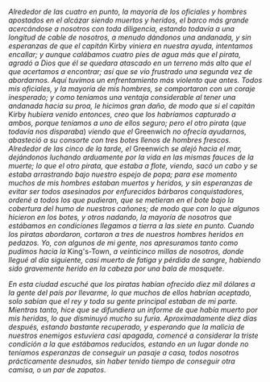 *Alrededor de las cuatro en punto, la mayoría de los oficiales y hombres apostados en el alcázar siendo muertos y heridos, el barco más grande acercándose a nosotros con toda diligencia, estando todavía a una longitud de cable de nosotros, a menudo dándonos una andanada, y sin esperanzas de que el capitán* Kirby *viniera en nuestra ayuda, intentamos encallar; y aunque calábamos cuatro pies de agua más que el pirata, agradó a Dios que él se quedara atascado en un terreno más alto que el que acertamos a encontrar; así que se vio frustrado una segunda vez de abordarnos. Aquí tuvimos un enfrentamiento más violento que antes. Todos mis oficiales, y la mayoría de mis hombres, se comportaron con un coraje inesperado; y como teníamos una ventaja considerable al tener una andanada hacia su proa, le hicimos gran daño, de modo que si el capitán* Kirby *hubiera venido entonces, creo que los habríamos capturado a ambos, porque teníamos a uno de ellos seguro; pero el otro pirata* (*que todavía nos disparaba*) *viendo que el* Greenwich *no ofrecía ayudarnos, abasteció a su consorte con tres botes llenos de hombres frescos. Alrededor de las cinco de la tarde, el* Greenwich *se alejó hacia el mar, dejándonos luchando arduamente por la vida en las mismas fauces de la muerte; lo que el otro pirata, que estaba a flote, viendo, sacó un cabo y se estaba arrastrando bajo nuestro espejo de popa; para ese momento muchos de mis hombres estaban muertos y heridos, y sin esperanzas de evitar ser todos asesinados por enfurecidos bárbaros conquistadores, ordené a todos los que pudieran, que se metieran en el bote bajo la cobertura del humo de nuestros cañones; de modo que con lo que algunos hicieron en los botes, y otros nadando, la mayoría de nosotros que estábamos en condiciones llegamos a tierra a las siete en punto. Cuando los piratas abordaron, cortaron a tres de nuestros hombres heridos en pedazos. Yo, con algunos de mi gente, nos apresuramos tanto como pudimos hacia la* King's-Town, *a veinticinco millas de nosotros, donde llegué al día siguiente, casi muerto de fatiga y pérdida de sangre, habiendo sido gravemente herido en la cabeza por una bala de mosquete*.

*En esta ciudad escuché que los piratas habían ofrecido diez mil dólares a la gente del país por llevarme, lo que muchos de ellos habrían aceptado, solo sabían que el rey y toda su gente principal estaban de mi parte. Mientras tanto, hice que se difundiera un informe de que había muerto por mis heridas, lo que disminuyó mucho su furia. Aproximadamente diez días después, estando bastante recuperado, y esperando que la malicia de nuestros enemigos estuviera casi apagada, comencé a considerar la triste condición a la que estábamos reducidos, estando en un lugar donde no teníamos esperanzas de conseguir un pasaje a casa, todos nosotros prácticamente desnudos, sin haber tenido tiempo de conseguir otra camisa, o un par de zapatos*.